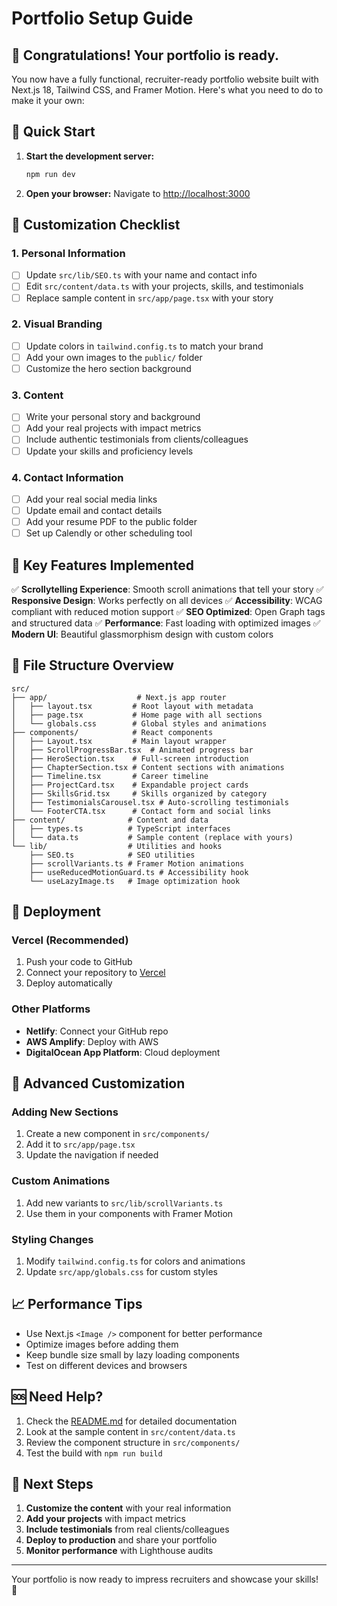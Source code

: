 # Portfolio Setup Guide

## 🎉 Congratulations! Your portfolio is ready.

You now have a fully functional, recruiter-ready portfolio website built with Next.js 18, Tailwind CSS, and Framer Motion. Here's what you need to do to make it your own:

## 🚀 Quick Start

1. **Start the development server:**
   ```bash
   npm run dev
   ```

2. **Open your browser:**
   Navigate to [http://localhost:3000](http://localhost:3000)

## 📝 Customization Checklist

### 1. Personal Information
- [ ] Update `src/lib/SEO.ts` with your name and contact info
- [ ] Edit `src/content/data.ts` with your projects, skills, and testimonials
- [ ] Replace sample content in `src/app/page.tsx` with your story

### 2. Visual Branding
- [ ] Update colors in `tailwind.config.ts` to match your brand
- [ ] Add your own images to the `public/` folder
- [ ] Customize the hero section background

### 3. Content
- [ ] Write your personal story and background
- [ ] Add your real projects with impact metrics
- [ ] Include authentic testimonials from clients/colleagues
- [ ] Update your skills and proficiency levels

### 4. Contact Information
- [ ] Add your real social media links
- [ ] Update email and contact details
- [ ] Add your resume PDF to the public folder
- [ ] Set up Calendly or other scheduling tool

## 🎨 Key Features Implemented

✅ **Scrollytelling Experience**: Smooth scroll animations that tell your story
✅ **Responsive Design**: Works perfectly on all devices
✅ **Accessibility**: WCAG compliant with reduced motion support
✅ **SEO Optimized**: Open Graph tags and structured data
✅ **Performance**: Fast loading with optimized images
✅ **Modern UI**: Beautiful glassmorphism design with custom colors

## 📁 File Structure Overview

```
src/
├── app/                    # Next.js app router
│   ├── layout.tsx         # Root layout with metadata
│   ├── page.tsx           # Home page with all sections
│   └── globals.css        # Global styles and animations
├── components/            # React components
│   ├── Layout.tsx         # Main layout wrapper
│   ├── ScrollProgressBar.tsx  # Animated progress bar
│   ├── HeroSection.tsx    # Full-screen introduction
│   ├── ChapterSection.tsx # Content sections with animations
│   ├── Timeline.tsx       # Career timeline
│   ├── ProjectCard.tsx    # Expandable project cards
│   ├── SkillsGrid.tsx     # Skills organized by category
│   ├── TestimonialsCarousel.tsx # Auto-scrolling testimonials
│   └── FooterCTA.tsx      # Contact form and social links
├── content/              # Content and data
│   ├── types.ts          # TypeScript interfaces
│   └── data.ts           # Sample content (replace with yours)
└── lib/                  # Utilities and hooks
    ├── SEO.ts            # SEO utilities
    ├── scrollVariants.ts # Framer Motion animations
    ├── useReducedMotionGuard.ts # Accessibility hook
    └── useLazyImage.ts   # Image optimization hook
```

## 🚀 Deployment

### Vercel (Recommended)
1. Push your code to GitHub
2. Connect your repository to [Vercel](https://vercel.com)
3. Deploy automatically

### Other Platforms
- **Netlify**: Connect your GitHub repo
- **AWS Amplify**: Deploy with AWS
- **DigitalOcean App Platform**: Cloud deployment

## 🔧 Advanced Customization

### Adding New Sections
1. Create a new component in `src/components/`
2. Add it to `src/app/page.tsx`
3. Update the navigation if needed

### Custom Animations
1. Add new variants to `src/lib/scrollVariants.ts`
2. Use them in your components with Framer Motion

### Styling Changes
1. Modify `tailwind.config.ts` for colors and animations
2. Update `src/app/globals.css` for custom styles

## 📈 Performance Tips

- Use Next.js `<Image />` component for better performance
- Optimize images before adding them
- Keep bundle size small by lazy loading components
- Test on different devices and browsers

## 🆘 Need Help?

1. Check the [README.md](./README.md) for detailed documentation
2. Look at the sample content in `src/content/data.ts`
3. Review the component structure in `src/components/`
4. Test the build with `npm run build`

## 🎯 Next Steps

1. **Customize the content** with your real information
2. **Add your projects** with impact metrics
3. **Include testimonials** from real clients/colleagues
4. **Deploy to production** and share your portfolio
5. **Monitor performance** with Lighthouse audits

---

Your portfolio is now ready to impress recruiters and showcase your skills! 🚀 